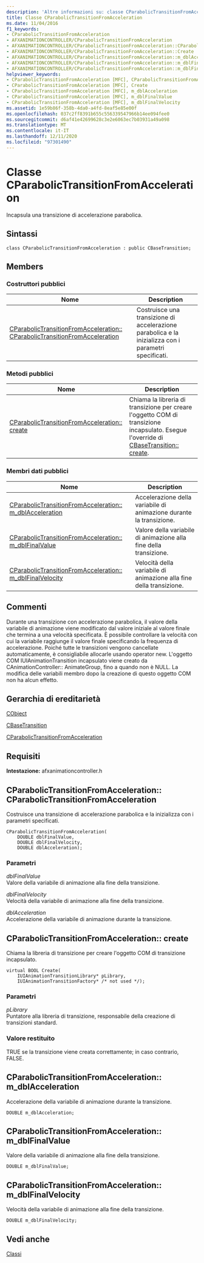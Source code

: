 ```yaml
---
description: 'Altre informazioni su: classe CParabolicTransitionFromAcceleration'
title: Classe CParabolicTransitionFromAcceleration
ms.date: 11/04/2016
f1_keywords:
- CParabolicTransitionFromAcceleration
- AFXANIMATIONCONTROLLER/CParabolicTransitionFromAcceleration
- AFXANIMATIONCONTROLLER/CParabolicTransitionFromAcceleration::CParabolicTransitionFromAcceleration
- AFXANIMATIONCONTROLLER/CParabolicTransitionFromAcceleration::Create
- AFXANIMATIONCONTROLLER/CParabolicTransitionFromAcceleration::m_dblAcceleration
- AFXANIMATIONCONTROLLER/CParabolicTransitionFromAcceleration::m_dblFinalValue
- AFXANIMATIONCONTROLLER/CParabolicTransitionFromAcceleration::m_dblFinalVelocity
helpviewer_keywords:
- CParabolicTransitionFromAcceleration [MFC], CParabolicTransitionFromAcceleration
- CParabolicTransitionFromAcceleration [MFC], Create
- CParabolicTransitionFromAcceleration [MFC], m_dblAcceleration
- CParabolicTransitionFromAcceleration [MFC], m_dblFinalValue
- CParabolicTransitionFromAcceleration [MFC], m_dblFinalVelocity
ms.assetid: 1e59b86f-358b-4da0-a4fd-8eaf5e85e00f
ms.openlocfilehash: 037c2ff8391b655c556339547966b14ee094fee0
ms.sourcegitcommit: d6af41e42699628c3e2e6063ec7b03931a49a098
ms.translationtype: MT
ms.contentlocale: it-IT
ms.lasthandoff: 12/11/2020
ms.locfileid: "97301490"
---
```

# <a name="cparabolictransitionfromacceleration-class"></a>Classe CParabolicTransitionFromAcceleration

Incapsula una transizione di accelerazione parabolica.

## <a name="syntax"></a>Sintassi

```
class CParabolicTransitionFromAcceleration : public CBaseTransition;
```

## <a name="members"></a>Members

### <a name="public-constructors"></a>Costruttori pubblici

|Nome|Description|
|----------|-----------------|
|[CParabolicTransitionFromAcceleration:: CParabolicTransitionFromAcceleration](#cparabolictransitionfromacceleration)|Costruisce una transizione di accelerazione parabolica e la inizializza con i parametri specificati.|

### <a name="public-methods"></a>Metodi pubblici

|Nome|Description|
|----------|-----------------|
|[CParabolicTransitionFromAcceleration:: create](#create)|Chiama la libreria di transizione per creare l'oggetto COM di transizione incapsulato. Esegue l'override di [CBaseTransition:: create](../../mfc/reference/cbasetransition-class.md#create).|

### <a name="public-data-members"></a>Membri dati pubblici

|Nome|Description|
|----------|-----------------|
|[CParabolicTransitionFromAcceleration:: m_dblAcceleration](#m_dblacceleration)|Accelerazione della variabile di animazione durante la transizione.|
|[CParabolicTransitionFromAcceleration:: m_dblFinalValue](#m_dblfinalvalue)|Valore della variabile di animazione alla fine della transizione.|
|[CParabolicTransitionFromAcceleration:: m_dblFinalVelocity](#m_dblfinalvelocity)|Velocità della variabile di animazione alla fine della transizione.|

## <a name="remarks"></a>Commenti

Durante una transizione con accelerazione parabolica, il valore della variabile di animazione viene modificato dal valore iniziale al valore finale che termina a una velocità specificata. È possibile controllare la velocità con cui la variabile raggiunge il valore finale specificando la frequenza di accelerazione. Poiché tutte le transizioni vengono cancellate automaticamente, è consigliabile allocarle usando operator new. L'oggetto COM IUIAnimationTransition incapsulato viene creato da CAnimationController:: AnimateGroup, fino a quando non è NULL. La modifica delle variabili membro dopo la creazione di questo oggetto COM non ha alcun effetto.

## <a name="inheritance-hierarchy"></a>Gerarchia di ereditarietà

[CObject](../../mfc/reference/cobject-class.md)

[CBaseTransition](../../mfc/reference/cbasetransition-class.md)

[CParabolicTransitionFromAcceleration](../../mfc/reference/cparabolictransitionfromacceleration-class.md)

## <a name="requirements"></a>Requisiti

**Intestazione:** afxanimationcontroller.h

## <a name="cparabolictransitionfromaccelerationcparabolictransitionfromacceleration"></a><a name="cparabolictransitionfromacceleration"></a> CParabolicTransitionFromAcceleration:: CParabolicTransitionFromAcceleration

Costruisce una transizione di accelerazione parabolica e la inizializza con i parametri specificati.

```
CParabolicTransitionFromAcceleration(
    DOUBLE dblFinalValue,
    DOUBLE dblFinalVelocity,
    DOUBLE dblAcceleration);
```

### <a name="parameters"></a>Parametri

*dblFinalValue*<br/>
Valore della variabile di animazione alla fine della transizione.

*dblFinalVelocity*<br/>
Velocità della variabile di animazione alla fine della transizione.

*dblAcceleration*<br/>
Accelerazione della variabile di animazione durante la transizione.

## <a name="cparabolictransitionfromaccelerationcreate"></a><a name="create"></a> CParabolicTransitionFromAcceleration:: create

Chiama la libreria di transizione per creare l'oggetto COM di transizione incapsulato.

```
virtual BOOL Create(
    IUIAnimationTransitionLibrary* pLibrary,
    IUIAnimationTransitionFactory* /* not used */);
```

### <a name="parameters"></a>Parametri

*pLibrary*<br/>
Puntatore alla libreria di transizione, responsabile della creazione di transizioni standard.

### <a name="return-value"></a>Valore restituito

TRUE se la transizione viene creata correttamente; in caso contrario, FALSE.

## <a name="cparabolictransitionfromaccelerationm_dblacceleration"></a><a name="m_dblacceleration"></a> CParabolicTransitionFromAcceleration:: m_dblAcceleration

Accelerazione della variabile di animazione durante la transizione.

```
DOUBLE m_dblAcceleration;
```

## <a name="cparabolictransitionfromaccelerationm_dblfinalvalue"></a><a name="m_dblfinalvalue"></a> CParabolicTransitionFromAcceleration:: m_dblFinalValue

Valore della variabile di animazione alla fine della transizione.

```
DOUBLE m_dblFinalValue;
```

## <a name="cparabolictransitionfromaccelerationm_dblfinalvelocity"></a><a name="m_dblfinalvelocity"></a> CParabolicTransitionFromAcceleration:: m_dblFinalVelocity

Velocità della variabile di animazione alla fine della transizione.

```
DOUBLE m_dblFinalVelocity;
```

## <a name="see-also"></a>Vedi anche

[Classi](../../mfc/reference/mfc-classes.md)
